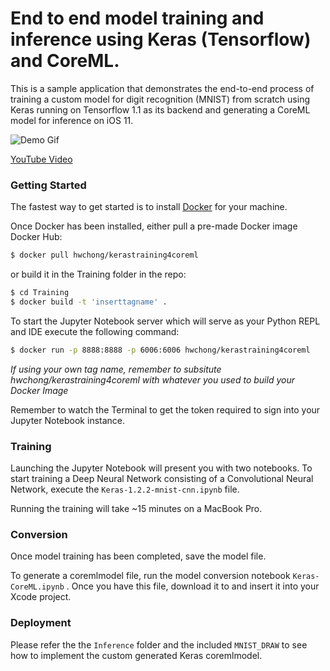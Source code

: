 # End to end model training and inference using Keras (Tensorflow) and CoreML. 

This is a sample application that demonstrates the end-to-end process of training a custom model for digit recognition (MNIST) from scratch using Keras running on Tensorflow 1.1 as its backend and generating a CoreML model for inference on iOS 11.  

![Demo Gif](http://i.makeagif.com/media/6-12-2017/W16R24.gif)

[YouTube Video](https://www.youtube.com/watch?v=nL6LPTW08LQ)

### Getting Started

The fastest way to get started is to install [Docker](https://www.docker.com/community-edition) for your machine.

Once Docker has been installed, either pull a pre-made Docker image Docker Hub:

```sh
$ docker pull hwchong/kerastraining4coreml
```
or build it in the Training folder in the repo:
```sh
$ cd Training
$ docker build -t 'inserttagname' .
```
To start the Jupyter Notebook server which will serve as your Python REPL and IDE execute the following command:
```sh
$ docker run -p 8888:8888 -p 6006:6006 hwchong/kerastraining4coreml
```
*If using your own tag name, remember to subsitute hwchong/kerastraining4coreml with whatever you used to build your Docker Image*

Remember to watch the Terminal to get the token required to sign into your Jupyter Notebook instance. 

### Training
Launching the Jupyter Notebook will present you with two notebooks. To start training a Deep Neural Network consisting of a Convolutional Neural Network, execute the `Keras-1.2.2-mnist-cnn.ipynb` file.

Running the training will take ~15 minutes on a MacBook Pro.

### Conversion
Once model training has been completed, save the model file. 

To generate a coremlmodel file, run the model conversion notebook `Keras-CoreML.ipynb` . Once you have this file, download it to and insert it into your Xcode project. 

### Deployment

Please refer the the `Inference` folder and the included `MNIST_DRAW` to see how to implement the custom generated Keras coremlmodel.

